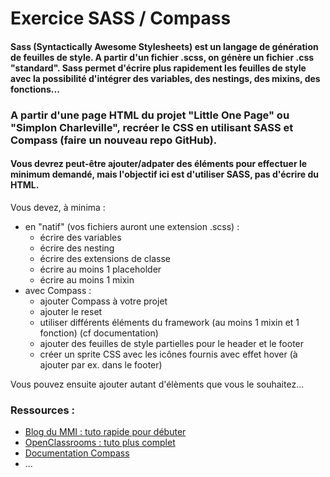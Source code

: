 # Exercice SASS / Compass

#### Sass (Syntactically Awesome Stylesheets) est un langage de génération de feuilles de style. A partir d'un fichier .scss, on génère un fichier .css "standard". Sass permet d'écrire plus rapidement les feuilles de style avec la possibilité d'intégrer des variables, des nestings, des mixins, des fonctions...

### A partir d'une page HTML du projet "Little One Page" ou "Simplon Charleville", recréer le CSS en utilisant SASS et Compass (faire un nouveau repo GitHub).
#### Vous devrez peut-être ajouter/adpater des éléments pour effectuer le minimum demandé, mais l'objectif ici est d'utiliser SASS, pas d'écrire du HTML.

Vous devez, à minima :
* en "natif" (vos fichiers auront une extension .scss) :
  * écrire des variables
  * écrire des nesting
  * écrire des extensions de classe
  * écrire au moins 1 placeholder
  * écrire au moins 1 mixin
* avec Compass :
  * ajouter Compass à votre projet
  * ajouter le reset
  * utiliser différents éléments du framework (au moins 1 mixin et 1 fonction) (cf documentation)
  * ajouter des feuilles de style partielles pour le header et le footer
  * créer un sprite CSS avec les icônes fournis avec effet hover (à ajouter par ex. dans le footer)
  
 Vous pouvez ensuite ajouter autant d'élèments que vous le souhaitez...

### Ressources :
* [Blog du MMI : tuto rapide pour débuter](https://blogdummi.fr/tutoriel/booste-ton-workflow-1-apprendre-sass-et-compass-tutoriel/)
* [OpenClassrooms : tuto plus complet](https://openclassrooms.com/fr/courses/3363036-maintenez-vos-feuilles-de-styles-avec-sass-et-compass/3370141-a-propos-de-sass-et-compass?status=waiting-for-publication)
* [Documentation Compass](http://compass-style.org/reference/compass/)
* ...
